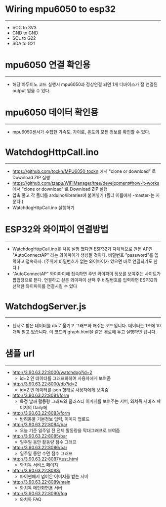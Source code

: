 # Wiring mpu6050 to esp32
---
- VCC to 3V3
- GND to GND
- SCL to G22
- SDA to G21

# mpu6050 연결 확인용
---
- 해당 아두이노 코드 실행시 mpu6050과 정상연결 되면 1개 디바이스가 잘 연결된 output 얻을 수 있다.

# mpu6050 데이터 확인용
---
- mpu6050센서가 수집한 가속도, 자이로, 온도의 모든 정보를 확인할 수 있다.

# WatchdogHttpCall.ino
---
-  https://github.com/tockn/MPU6050_tockn 에서 "clone or download" 로 Download ZIP 실행
-  https://github.com/tzapu/WiFiManager/tree/development#how-it-works 에서 "clone or download" 로 Download ZIP 실행
-  압축 풀고 각 폴더를 arduino/libraries에 붙여넣기 (폴더 이름에서 -master-는 지운다.)
-  WatchdogHttpCall.ino 실행하기

# ESP32와 와이파이 연결방법
---
- WatchdogHttpCall.ino를 처음 실행 했다면 ESP32가 자체적으로 만든 AP인 "AutoConnectAP" 라는 와이파이가 생성될 것이다. 비밀번호 "password"를 입력하고 접속하자. (주위에 비밀번호가 없는 와이파이가 있으면 바로 연결되기도 한다.)
- "AutoConnectAP" 와이파이에 접속하면 주변 와이파이 정보를 보여주는 사이트가 팝업창으로 뜬다. 연결하고 싶은 와이파이 선택 후 비밀번호를 입력하면 ESP32와 선택한 와이파이를 연결시킬 수 있다

# WatchdogServer.js
---
- 센서로 받은 데이터를 db로 옮기고 그래프화 해주는 코드입니다. 데이터는 1초에 10개씩 받고 있습니다. 이 코드와 graph.html을 같은 경로에 두고 실행하면 됩니다.

# 샘플 url
---
- http://3.90.63.22:8000/watchdog?id=2  
  - id=2 인 데이터를 그래프화하여 사용자에게 보여줌
- http://3.90.63.22:8000/db?id=2
  - id=2 인 데이터를 json 형태로 사용자에게 보여줌
- http://3.90.63.22:8081/form
  - 특정 날짜 활동량 그래프와 클러스티 이미지를 보여주는 서버, 와치독 서비스 페이지의 Daily에 
- http://3.90.63.22:8083/form
  - 반려동물 기본정보 입력, 이미지 업로드
- http://3.90.63.22:8084/bar
  - 오늘 기준 일주일 전 전체 활동량을 막대그래프로 보여줌
- http://3.90.63.22:8085/bar
  - 일주일 동안 활동량 점수 그래프
- http://3.90.63.22:8086/bar
  - 일주일 동안 수면 점수 그래프
- http://3.90.63.22:8087/test.html
  - 와치독 서비스 페이지
- http://3.90.63.22:8088/
  - 파이썬에서 넘어온 이미지를 받는 서버
- http://3.90.63.22:8089/main
  - 와치독 메인화면용 서버
- http://3.90.63.22:8090/fqa
  - 와치독 FAQ 
